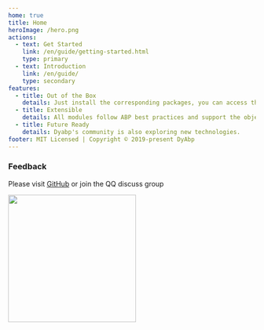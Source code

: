 ```yaml
---
home: true
title: Home
heroImage: /hero.png
actions:
  - text: Get Started
    link: /en/guide/getting-started.html
    type: primary
  - text: Introduction
    link: /en/guide/
    type: secondary
features:
  - title: Out of the Box
    details: Just install the corresponding packages, you can access the corresponding module functions, saving you a lot of development times.
  - title: Extensible
    details: All modules follow ABP best practices and support the object extension system to meet the hierarchical requirements of functions and vertical domains.
  - title: Future Ready
    details: Dyabp's community is also exploring new technologies.
footer: MIT Licensed | Copyright © 2019-present DyAbp
---
```


### Feedback

Please visit [GitHub](https://github.com/dyabp/dyabp) or join the QQ discuss group

<img src="https://dyabp.github.io/qqgroup.png" width="260" />
